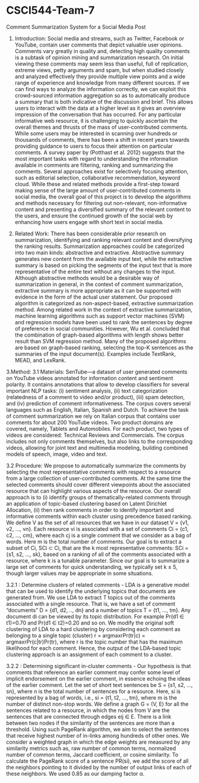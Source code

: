 # CSCI544-Team-7
Comment Summarization System for a Social Media Post

1.	Introduction: 
Social media and streams, such as Twitter, Facebook or YouTube, contain user comments that depict valuable user opinions. Comments vary greatly in quality and, detecting high quality comments is a subtask of opinion mining and summarization research. On initial viewing these comments may seem less than useful, full of replication, extreme views, petty arguments and spam, but when studied closely and analyzed effectively they provide multiple view points and a wide range of experience and knowledge from many different sources. If we can find ways to analyze the information correctly, we can exploit this crowd-sourced information aggregation so as to automatically produce a summary that is both indicative of the discussion and brief. This allows users to interact with the data at a higher level as it gives an overview impression of the conversation that has occurred.
For any particular informative web resource, it is challenging to quickly ascertain the overall themes and thrusts of the mass of user-contributed comments. While some users may be interested in scanning over hundreds or thousands of comments, there has been a shift in recent years towards providing guidance to users to focus their attention on particular comments. A survey paper by (Potthast et al. 2012) suggests that the most important tasks with regard to understanding the information available in comments are filtering, ranking and summarizing the comments. Several approaches exist for selectively focusing attention, such as editorial selection, collaborative recommendation, keyword cloud. While these and related methods provide a first-step toward making sense of the large amount of user-contributed comments in social media, the overall goal of this project is to develop the algorithms and methods necessary for filtering out non-relevant, non-informative content and presenting a diversified summary of the relevant content to the users, and ensure the continued growth of the social web by enhancing how users engage with short text in social media.

2.	Related Work:
There has been considerable prior research on summarization, identifying and ranking relevant content and diversifying the ranking results. Summarization approaches could be categorized into two main kinds: abstractive and extractive. Abstractive summary generates new content from the available input text, while the extractive summary is based on picking the segments of the input text that is more representative of the entire text without any changes to the input. Although abstractive methods would be a desirable way of summarization in general, in the context of comment summarization, extractive summary is more appropriate as it can be supported with evidence in the form of the actual user statement. 
Our proposed algorithm is categorized as non-aspect-based, extractive summarization method. Among related work in the context of extractive summarization, machine learning algorithms such as support vector machines (SVM) and regression models have been used to rank the sentences by degree of preference in social communities. However, Wu et al. concluded that the combination of graph-based algorithms with length shows better result than SVM regression method. Many of the proposed algorithms are based on graph-based ranking, selecting the top-K sentences as the summaries of the input document(s). Examples include TextRank, MEAD, and LexRank. 

3.Method:
3.1 Materials: 
SenTube—a dataset of user generated comments on YouTube videos annotated for information content and sentiment polarity. It contains annotations that allow to develop classifiers for several important NLP tasks: (i) sentiment analysis, (ii) text categorization (relatedness of a comment to video and/or product), (iii) spam detection, and (iv) prediction of comment informativeness. The corpus covers several languages such as English, Italian, Spanish and Dutch. To achieve the task of comment summarization we rely on Italian corpus that contains user comments for about 200 YouTube videos. Two product domains are covered, namely, Tablets and Automobiles. For each product, two types of videos are considered: Technical Reviews and Commercials. The corpus includes not only comments themselves, but also links to the corresponding videos, allowing for joint text and multimedia modeling, building combined models of speech, image, video and text. 

3.2 Procedure: 
We propose to automatically summarize the comments by selecting the most representative comments with respect to a resource from a large collection of user-contributed comments. At the same time the selected comments should cover different viewpoints about the associated resource that can highlight various aspects of the resource. Our overall approach is to (i) identify groups of thematically-related comments through an application of topic-based clustering based on Latent Dirichlet Allocation, (ii) then rank comments in order to identify important and informative comments within each cluster using precedence based ranking. 
We define V as the set of all resources that we have in our dataset V = {v1, v2, ..., vn}. Each resource vi is associated with a set of comments Ci = {c1, c2, ..., cm}, where each cj is a single comment that we consider as a bag of words. Here m is the total number of comments. Our goal is to extract a subset of Ci, SCi ⊂ Ci, that are the k most representative comments: SCi = {s1, s2, ..., sk}, based on a ranking of all of the comments associated with a resource, where k is a tunable parameter. Since our goal is to summarize a large set of comments for quick understanding, we typically set k ≤ 5, though larger values may be appropriate in some situations.

3.2.1 : Determine clusters of related comments - 
LDA is a generative model that can be used to identify the underlying topics that documents are generated from. We use LDA to extract T topics out of the comments associated with a single resource. That is, we have a set of comment “documents” D = {d1, d2, .., dn} and a number of topics T = {t1, ..., tm}. Any document di can be viewed by its topic distribution. For example Pr(d1 ∈ t1)=0.70 and Pr(d1 ∈ t2)=0.20 and so on. We modify the original soft clustering of LDA to a hard clustering by considering each comment as belonging to a single topic (cluster) r = argmaxrPr(tr|c) = argmaxrPr(c|tr)Pr(tr), where r is the topic number that has the maximum likelihood for each comment. Hence, the output of the LDA-based topic clustering approach is an assignment of each comment to a cluster.

3.2.2 : Determining significant in-cluster comments -
Our hypothesis is that comments that reference an earlier comment may confer some level of implicit endorsement on the earlier comment, in essence echoing the ideas of the earlier comment. 
Let the set of short text sentences be S = {s1, s2, ..., sn}, where n is the total number of sentences for a resource. Here, si is represented by a bag of words, i.e., si = {t1, t2, ..., tm}, where m is the number of distinct non-stop words. We define a graph G = (V, E) for all the sentences related to a resource, in which the nodes from V are the sentences that are connected through edges eij ∈ E. There is a link between two nodes if the similarity of the sentences are more than a threshold.
Using such PageRank algorithm, we aim to select the sentences that receive highest number of in-links among hundreds of other ones. We consider a weighted graph in which the edge weights are measured by any similarity metrics such as, raw number of common terms, normalized number of common terms, Jaccard coefficient, or cosine similarity. To calculate the PageRank score of a sentence PR(si), we add the score of all the neighbors pointing to it divided by the number of output links of each of these neighbors. We used 0.85 as our damping factor α.
